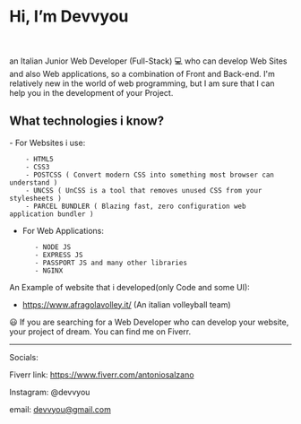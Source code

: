 <h1>Hi, I’m Devvyou</h1>
<br>
<br>
an Italian Junior Web Developer (Full-Stack) 💻 who can develop Web Sites and also Web applications, so a combination of Front and Back-end.
I'm relatively new in the world of web programming, but I am sure that I can help you in the development of your Project.

<h2>What technologies i know?</h2>
- For Websites i use: <br>

        - HTML5
        - CSS3 
        - POSTCSS ( Convert modern CSS into something most browser can understand )
        - UNCSS ( UnCSS is a tool that removes unused CSS from your stylesheets )
        - PARCEL BUNDLER ( Blazing fast, zero configuration web application bundler )

- For Web Applications: <br>

         - NODE JS
         - EXPRESS JS
         - PASSPORT JS and many other libraries
         - NGINX

An Example of website that i developed(only Code and some UI):
- https://www.afragolavolley.it/ (An italian volleyball team)

😃 If you are searching for a Web Developer who can develop your website, your project of dream. You can find me on Fiverr.<br>

<hr>
Socials:

Fiverr link:
https://www.fiverr.com/antoniosalzano

Instagram:
@devvyou

email:
devvyou@gmail.com

      


